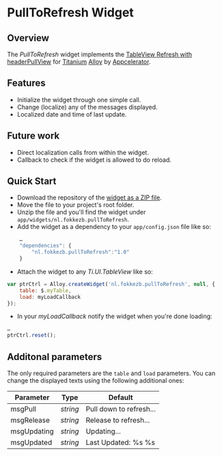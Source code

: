 # PullToRefresh Widget
## Overview
The *PullToRefresh* widget implements the [TableView Refresh with headerPullView](http://docs.appcelerator.com/titanium/latest/#!/guide/TableView_Refresh_with_headerPullView) for [Titanium](http://www.appcelerator.com/platform) [Alloy](http://projects.appcelerator.com/alloy/docs/Alloy-bootstrap/index.html) by [Appcelerator](http://www.appcelerator.com).

## Features
* Initialize the widget through one simple call.
* Change (localize) any of the messages displayed.
* Localized date and time of last update.

## Future work
* Direct localization calls from within the widget.
* Callback to check if the widget is allowed to do reload.

## Quick Start
* Download the repository of the [widget as a ZIP file](https://github.com/FokkeZB/nl.fokkezb.pullToRefresh/archive/master.zip).
* Move the file to your project's root folder.
* Unzip the file and you'll find the widget under `app/widgets/nl.fokkezb.pullToRefresh`.
* Add the widget as a dependency to your `app/config.json` file like so:

```javascript
	…
	"dependencies": {
		"nl.fokkezb.pullToRefresh":"1.0"
	}
```

* Attach the widget to any *Ti.UI.TableView* like so:

```javascript
var ptrCtrl = Alloy.createWidget('nl.fokkezb.pullToRefresh', null, {
	table: $.myTable,
	load: myLoadCallback
});
```

* In your *myLoadCallback* notify the widget when you're done loading:

```javascript
…
ptrCtrl.reset();
```


## Additonal parameters
The only required parameters are the `table` and `load` parameters. You can change the displayed texts using the following additional ones:

| Parameter | Type | Default |
| --------- | ---- | ----------- |
| msgPull | *string* | Pull down to refresh... |
| msgRelease | *string*  | Release to refresh... |
| msgUpdating | *string* | Updating... |
| msgUpdated | *string* | Last Updated: %s %s |